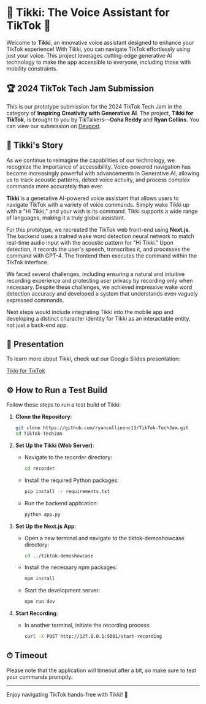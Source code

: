 # 🎉 **Tikki: The Voice Assistant for TikTok** 🎉

Welcome to **Tikki**, an innovative voice assistant designed to enhance your TikTok experience! With Tikki, you can navigate TikTok effortlessly using just your voice. This project leverages cutting-edge generative AI technology to make the app accessible to everyone, including those with mobility constraints.


## 🏆 **2024 TikTok Tech Jam Submission**

This is our prototype submission for the 2024 TikTok Tech Jam in the category of **Inspiring Creativity with Generative AI**. The project, **Tikki for TikTok**, is brought to you by TikTalkers—**Ooha Reddy** and **Ryan Collins**. You can view our submission on [Devpost](https://devpost.com/software/voiceassist).


## 🌟 **Tikki's Story**

As we continue to reimagine the capabilities of our technology, we recognize the importance of accessibility. Voice-powered navigation has become increasingly powerful with advancements in Generative AI, allowing us to track acoustic patterns, detect voice activity, and process complex commands more accurately than ever.

**Tikki** is a generative AI-powered voice assistant that allows users to navigate TikTok with a variety of voice commands. Simply wake Tikki up with a "Hi Tikki," and your wish is its command. Tikki supports a wide range of languages, making it a truly global assistant.

For this prototype, we recreated the TikTok web front-end using **Next.js**. The backend uses a trained wake word detection neural network to match real-time audio input with the acoustic pattern for "Hi Tikki." Upon detection, it records the user's speech, transcribes it, and processes the command with GPT-4. The frontend then executes the command within the TikTok interface.

We faced several challenges, including ensuring a natural and intuitive recording experience and protecting user privacy by recording only when necessary. Despite these challenges, we achieved impressive wake word detection accuracy and developed a system that understands even vaguely expressed commands.

Next steps would include integrating Tikki into the mobile app and developing a distinct character identity for Tikki as an interactable entity, not just a back-end app.


## 📖 **Presentation**

To learn more about Tikki, check out our Google Slides presentation:

[Tikki for TikTok](https://docs.google.com/presentation/d/e/2PACX-1vRD-klN0_NxW2eMq7EDBQtD8TJo5_tZPXADla6-V1kHv4QFkpw6KdGvfPN_qpuz9yS-7-d2Gcqq2GwV/pub?start=false&loop=false&delayms=5000)

## ⚙️ **How to Run a Test Build**

Follow these steps to run a test build of Tikki:

1. **Clone the Repository**:
   ```bash
   git clone https://github.com/ryancollinsnc13/TikTok-TechJam.git
   cd TikTok-TechJam
   ```
2. **Set Up the Tikki (Web Server)**:
   - Navigate to the recorder directory:
     ```bash
     cd recorder
     ```
   - Install the required Python packages:
     ```bash
     pip install -r requirements.txt
     ```
   - Run the backend application:
     ```bash
     python app.py
     ```

3. **Set Up the Next.js App**:
   - Open a new terminal and navigate to the tiktok-demoshowcase directory:
     ```bash
     cd ../tiktok-demoshowcase
     ```
   - Install the necessary npm packages:
     ```bash
     npm install
     ```
   - Start the development server:
     ```bash
     npm run dev
     ```

4. **Start Recording**:
   - In another terminal, initiate the recording process:
     ```bash
     curl -X POST http://127.0.0.1:5001/start-recording
     ```

## ⏱ **Timeout**

Please note that the application will timeout after a bit, so make sure to test your commands promptly.

---

Enjoy navigating TikTok hands-free with Tikki! 🎉
